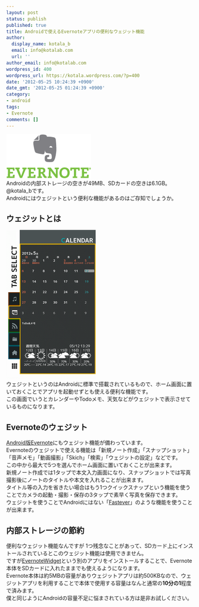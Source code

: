 ```yaml
---
layout: post
status: publish
published: true
title: Androidで使えるEvernoteアプリの便利なウェジット機能
author:
  display_name: kotala_b
  email: info@kotalab.com
  url: ''
author_email: info@kotalab.com
wordpress_id: 400
wordpress_url: https://kotala.wordpress.com/?p=400
date: '2012-05-25 10:24:39 +0900'
date_gmt: '2012-05-25 01:24:39 +0900'
category:
- android
tags:
- Evernote
comments: []
---
```

<p><a href="/wp-content/uploads/Evernote_01.gif" target="_blank"><img src="/wp-content/uploads/Evernote_01.gif" alt="" title="Evernote_01" width="228" height="118" class="alignnone size-full wp-image-1166" /></a><br />
Androidの内部ストレージの空きが49MB、SDカードの空きは6.1GB。@kotala_bです。<br />
Androidにはウェジットという便利な機能があるのはご存知でしょうか。<br />
</p>
<!--more-->
<h2>ウェジットとは</h2>
<p><a href="/wp-content/uploads/android.png" target="_blank"><img src="/wp-content/uploads/android.png" alt="" title="android" width="240" height="400" class="alignnone size-full wp-image-1168" /></a><br />
ウェジットというのはAndroidに標準で搭載されているもので、ホーム画面に置いておくことでアプリを起動せずとも使える便利な機能です。<br />
この画面でいうとカレンダーやTodoメモ、天気などがウェジットで表示させているものになります。</p>
<h2>Evernoteのウェジット</h2>
<p><a href="https://play.google.com/store/apps/details?id=com.evernote&amp;feature=search_result#?t=W251bGwsMSwxLDEsImNvbS5ldmVybm90ZSJd" target="_blank">Android版Evernote</a>にもウェジット機能が備わっています。<br />
Evernoteのウェジットで使える機能は「新規ノート作成」「スナップショット」「音声メモ」「動画撮影」「Skich」「検索」「ウェジットの設定」などです。<br />
この中から最大で5つを選んでホーム画面に置いておくことが出来ます。<br />
新規ノート作成では1タップで本文入力画面になり、スナップショットでは写真撮影後にノートのタイトルや本文を入れることが出来ます。<br />
タイトル等の入力を省きたい場合はもう1つクイックスナップという機能を使うことでカメラの起動・撮影・保存の3タップで素早く写真を保存できます。<br />
ウェジットを使うことでAndroidにはない「<a title="Fastever" href="https://itunes.apple.com/jp/app/fastever-su-zaoku-jian-dannievernotenimemo/id364580273?mt=8" target="_blank">Fastever</a>」のような機能を使うことが出来ます。</p>
<h2>内部ストレージの節約</h2>
<p>便利なウェジット機能なんですが 1つ残念なことがあって、SDカード上にインストールされているとこのウェジット機能は使用できません。<br />
ですが<a href="https://play.google.com/store/apps/details?id=com.evernote.widget&amp;feature=more_from_developer#?t=W251bGwsMSwxLDEwMiwiY29tLmV2ZXJub3RlLndpZGdldCJd" target="_blank">EvernoteWidget</a>という別のアプリをインストールすることで、Evernote本体をSDカードに入れたままでも使えるようになります。<br />
Evernote本体は約5MBの容量がありウェジットアプリは約500KBなので、ウェジットアプリを利用することで本体で使用する容量はなんと通常の<strong>10分の1</strong>程度で済みます。<br />
僕と同じようにAndroidの容量不足に悩まされている方は是非お試しください。</p>
